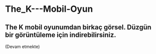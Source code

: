 # The_K---Mobil-Oyun
## The K mobil oyunumdan birkaç görsel. Düzgün bir görüntüleme için indirebilirsiniz.
(Devam etmekte)
